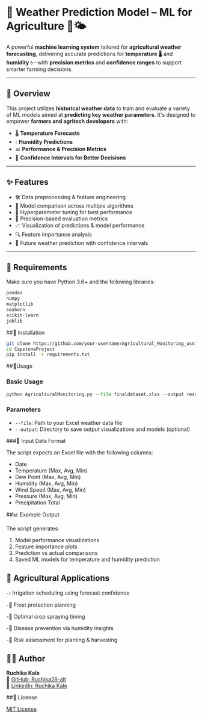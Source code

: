 # 🌾 Weather Prediction Model – ML for Agriculture 🚜🌤️

A powerful **machine learning system** tailored for **agricultural weather forecasting**, delivering accurate predictions for **temperature 🌡️** and **humidity 💧**—with **precision metrics** and **confidence ranges** to support smarter farming decisions.

---

## 📌 Overview  
This project utilizes **historical weather data** to train and evaluate a variety of ML models aimed at **predicting key weather parameters**. It's designed to empower **farmers and agritech developers** with:

- 🌡️ **Temperature Forecasts**  
- 💧 **Humidity Predictions**  
- 📊 **Performance & Precision Metrics**  
- 🎯 **Confidence Intervals for Better Decisions**

---

## ✨ Features

- 🛠️ Data preprocessing & feature engineering  
- 🤖 Model comparison across multiple algorithms  
- 🔧 Hyperparameter tuning for best performance  
- 📏 Precision-based evaluation metrics  
- 📈 Visualization of predictions & model performance  
- 🔍 Feature importance analysis  
- 🔮 Future weather prediction with confidence intervals  

---

## 🧰 Requirements

Make sure you have Python 3.6+ and the following libraries:

```bash
pandas
numpy
matplotlib
seaborn
scikit-learn
joblib
```
##🚀 Installation

```bash
git clone https://github.com/your-username/Agricultural_Monitoring_usnig_ML.git
cd CapstoneProject
pip install -r requirements.txt
```

##🧪Usage

### Basic Usage

```python
python AgriculturalMonitoring.py --file finaldataset.xlsx --output results
```

### Parameters

- `--file`: Path to your Excel weather data file
- `--output`: Directory to save output visualizations and models (optional)

###📂 Input Data Format

The script expects an Excel file with the following columns:
- Date
- Temperature (Max, Avg, Min)
- Dew Point (Max, Avg, Min)
- Humidity (Max, Avg, Min)
- Wind Speed (Max, Avg, Min)
- Pressure (Max, Avg, Min)
- Precipitation Total

##📊 Example Output

The script generates:
1. Model performance visualizations
2. Feature importance plots
3. Prediction vs actual comparisons
4. Saved ML models for temperature and humidity prediction

## 🌱 Agricultural Applications
-💧 Irrigation scheduling using forecast confidence

-🧊 Frost protection planning

-🌿 Optimal crop spraying timing

-🦠 Disease prevention via humidity insights

-🌾 Risk assessment for planting & harvesting

## 👩‍💻 Author

**Ruchika Kale**  
🔗 [GitHub: Ruchika28-alt](https://github.com/Ruchika28-alt)  
🔗 [LinkedIn: Ruchika Kale](https://www.linkedin.com/in/ruchika-kale-19ab17256/)


##📄 License

[MIT License](LICENSE)

